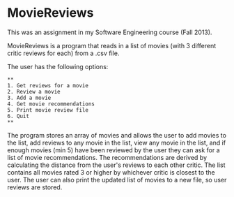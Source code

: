 # MovieReviews

This was an assignment in my Software Engineering course (Fall 2013).

MovieReviews is a program that reads in a list of movies (with 3 different critic reviews for each)
from a .csv file.

The user has the following options:

```
**
1. Get reviews for a movie
2. Review a movie
3. Add a movie
4. Get movie recommendations
5. Print movie review file
6. Quit
**
```

The program stores an array of movies and allows the user to add movies to the list, add reviews to
any movie in the list, view any movie in the list, and if enough movies (min 5) have been reviewed
by the user they can ask for a list of movie recommendations. The recommendations are derived by
calculating the distance from the user's reviews to each other critic. The list contains all movies
rated 3 or higher by whichever critic is closest to the user. The user can also print the updated
list of movies to a new file, so user reviews are stored.

